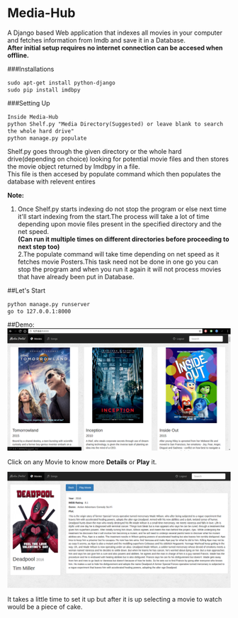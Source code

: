 # Media-Hub
A Django based Web application that indexes all movies in your computer and fetches information from Imdb and save it in a Database.  
**After initial setup requires no internet connection can be accesed when offline.**

###Installations
```
sudo apt-get install python-django
sudo pip install imdbpy
```

###Setting Up
```
Inside Media-Hub
python Shelf.py "Media Directory(Suggested) or leave blank to search the whole hard drive"
python manage.py populate
```
Shelf.py goes through the given directory or the whole hard drive(depending on choice) looking for potential movie files and then stores the movie object returned by Imdbpy in a file.  
This file is then accesed by populate command which then populates the database with relevent entires  
  
**Note:**  
1. Once Shelf.py starts indexing do not stop the program or else next time it'll start indexing from the start.The     process will take a lot of time depending upon movie files present in the specified directory and the net speed.    
**(Can run it multiple times on different directories before proceeding to next step too)**  
2.The populate command will take time depending on net speed as it fetches movie Posters.This task need not be done in one go you can stop the program and when you run it again it will not process movies that have already been put in Database.

##Let's Start
```
python manage.py runserver
go to 127.0.0.1:8000
```

##Demo:
![](/extras/main.png?raw=true)

Click on any Movie to know more **Details** or **Play** it.

![](/extras/details.png?raw=true)

It takes a little time to set it up but after it is up selecting a movie to watch would be a piece of cake.

